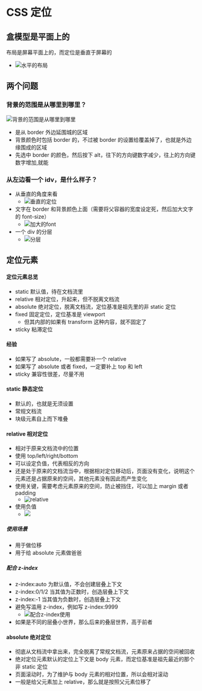 # CSS 定位

## 盒模型是平面上的

布局是屏幕平面上的，而定位是垂直于屏幕的

- ![水平的布局](imgs/盒模型布局.png)

## 两个问题

### 背景的范围是从哪里到哪里？

![背景的范围是从哪里到哪里](imgs/背景的范围是从哪里到哪里.png)

- 是从 border 外边延围城的区域
- 背景颜色时包括 border 的，不过被 border 的设置给覆盖掉了，也就是外边缘围成的区域
- 先选中 border 的颜色，然后按下 alt，往下的方向键数字减少，往上的方向键数字增加,就能

### 从左边看一个 idv，是什么样子？

- 从垂直的角度来看
  - ![垂直的定位](imgs/定位.png)
- 文字在 border 和背景颜色上面（需要将父容器的宽度设定死，然后加大文字的 font-size）
  - ![加大的font](imgs/加大的font-size.png)
- 一个 div 的分层
  - ![分层](imgs/分层.png)

## 定位元素

#### 定位元素总览

- static 默认值，待在文档流里
- relative 相对定位，升起来，但不脱离文档流
- absolute 绝对定位，脱离文档流，定位基准是祖先里的非 static 定位
- fixed 固定定位，定位基准是 viewport
  - 但其内部的如果有 transform 这种内容，就不固定了
- sticky 粘滞定位

#### 经验

- 如果写了 absolute，一般都需要补一个 relative
- 如果写了 absolute 或者 fixed，一定要补上 top 和 left
- sticky 兼容性很差，尽量不用

#### static 静态定位

- 默认的，也就是无须设置
- 常规文档流
- 块级元素自上而下堆叠

#### relative 相对定位

- 相对于原来文档流中的位置
- 使用 top/left/right/bottom
- 可以设定负值，代表相反的方向
- 还是处于原来的文档流当中，根据相对定位移动后，页面没有变化，说明这个元素还是占据原来的空间，其他元素没有因此而产生变化
- 使用关键，需要考虑元素原来的空间，防止被挡住，可以加上 margin 或者 padding
  - ![relative](imgs/relative.png)
- 使用负值
  - ![](imgs/使用负值.png)

##### 使用场景

- 用于做位移
- 用于给 absolute 元素做爸爸

##### 配合 z-index

- z-index:auto 为默认值，不会创建层叠上下文
- z-index:0/1/2 当其值为正数时，创造层叠上下文
- z-index:-1 当其值为负数时，创造层叠上下文
- 避免写滥用 z-index，例如写 z-index:9999
  - ![配合z-index使用](imgs/配合z-index.png)
- 如果是不同的层叠小世界，那么后来的叠层世界，高于前者

#### absolute 绝对定位

- 彻底从文档流中拿出来，完全脱离了常规文档流，元素原来占据的空间被回收
- 绝对定位元素默认的定位上下文是 body 元素，而定位基准是祖先最近的那个非 static 定位
- 页面滚动时，为了维护与 body 元素的相对位置，所以会相对滚动
- 一般是给父元素加上 relative，那么就是按照父元素位移了
